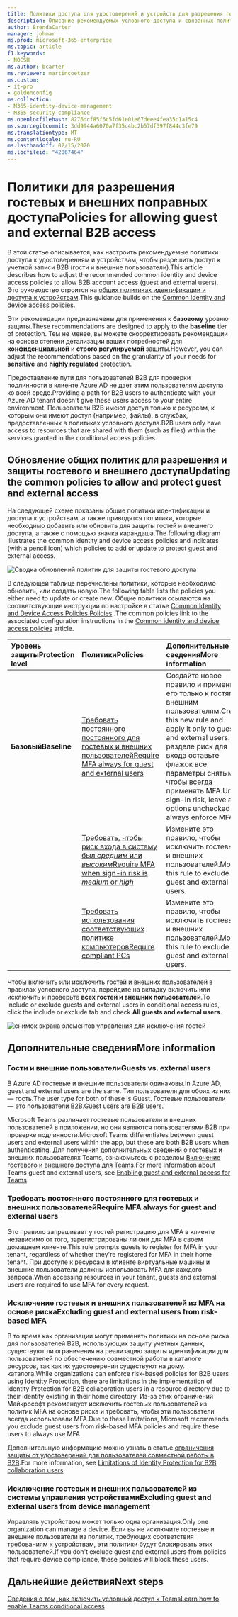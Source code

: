 ```yaml
---
title: Политики доступа для удостоверений и устройств для разрешения гостевых и внешних B2B доступа — Microsoft 365 корпоративный | Документы Майкрософт
description: Описание рекомендуемых условного доступа и связанных политик для защиты доступа гостей и внешних пользователей.
author: BrendaCarter
manager: johmar
ms.prod: microsoft-365-enterprise
ms.topic: article
f1.keywords:
- NOCSH
ms.author: bcarter
ms.reviewer: martincoetzer
ms.custom:
- it-pro
- goldenconfig
ms.collection:
- M365-identity-device-management
- M365-security-compliance
ms.openlocfilehash: 8276dcf85f6c5fd61e01e67deee4fea35c1a15c4
ms.sourcegitcommit: 3dd9944a6070a7f35c4bc2b57df397f844c3fe79
ms.translationtype: MT
ms.contentlocale: ru-RU
ms.lasthandoff: 02/15/2020
ms.locfileid: "42067464"
---
```

# <a name="policies-for-allowing-guest-and-external-b2b-access"></a><span data-ttu-id="36727-103">Политики для разрешения гостевых и внешних поправных доступа</span><span class="sxs-lookup"><span data-stu-id="36727-103">Policies for allowing guest and external B2B access</span></span>
<span data-ttu-id="36727-104">В этой статье описывается, как настроить рекомендуемые политики доступа к удостоверениям и устройствам, чтобы разрешить доступ к учетной записи B2B (гости и внешние пользователи).</span><span class="sxs-lookup"><span data-stu-id="36727-104">This article describes how to adjust the recommended common identity and device access policies to allow B2B account access (guest and external users).</span></span> <span data-ttu-id="36727-105">Это руководство строится на [общих политиках идентификации и доступа к устройствам](identity-access-policies.md).</span><span class="sxs-lookup"><span data-stu-id="36727-105">This guidance builds on the [Common identity and device access policies](identity-access-policies.md).</span></span>

<span data-ttu-id="36727-106">Эти рекомендации предназначены для применения к **базовому** уровню защиты.</span><span class="sxs-lookup"><span data-stu-id="36727-106">These recommendations are designed to apply to the **baseline** tier of protection.</span></span> <span data-ttu-id="36727-107">Тем не менее, вы можете скорректировать рекомендации на основе степени детализации ваших потребностей для **конфиденциальной** и **строго регулируемой** защиты.</span><span class="sxs-lookup"><span data-stu-id="36727-107">However, you can adjust the recommendations based on the granularity of your needs for **sensitive** and **highly regulated** protection.</span></span> 

<span data-ttu-id="36727-108">Предоставление пути для пользователей B2B для проверки подлинности в клиенте Azure AD не дает этим пользователям доступа ко всей среде.</span><span class="sxs-lookup"><span data-stu-id="36727-108">Providing a path for B2B users to authenticate with your Azure AD tenant doesn't give these users access to your entire environment.</span></span> <span data-ttu-id="36727-109">Пользователи B2B имеют доступ только к ресурсам, к которым они имеют доступ (например, файлы), в службах, предоставленных в политиках условного доступа.</span><span class="sxs-lookup"><span data-stu-id="36727-109">B2B users only have access to resources that are shared with them (such as files) within the services granted in the conditional access policies.</span></span>

## <a name="updating-the-common-policies-to-allow-and-protect-guest-and-external-access"></a><span data-ttu-id="36727-110">Обновление общих политик для разрешения и защиты гостевого и внешнего доступа</span><span class="sxs-lookup"><span data-stu-id="36727-110">Updating the common policies to allow and protect guest and external access</span></span> 

<span data-ttu-id="36727-111">На следующей схеме показаны общие политики идентификации и доступа к устройствам, а также приводятся политики, которые необходимо добавить или обновить для защиты гостей и внешнего доступа, а также с помощью значка карандаша.</span><span class="sxs-lookup"><span data-stu-id="36727-111">The following diagram illustrates the common identity and device access policies and indicates (with a pencil icon) which policies to add or update to protect guest and external access.</span></span> 

![Сводка обновлений политик для защиты гостевого доступа](../media/identity-access-ruleset-guest.png)

<span data-ttu-id="36727-113">В следующей таблице перечислены политики, которые необходимо обновить, или создать новую.</span><span class="sxs-lookup"><span data-stu-id="36727-113">The following table lists the policies you either need to update or create new.</span></span> <span data-ttu-id="36727-114">Общие политики ссылаются на соответствующие инструкции по настройке в статье [Common Identity and Device Access Policies Policies](identity-access-policies.md) .</span><span class="sxs-lookup"><span data-stu-id="36727-114">The common policies link to the associated configuration instructions in the [Common identity and device access policies](identity-access-policies.md) article.</span></span>

|<span data-ttu-id="36727-115">Уровень защиты</span><span class="sxs-lookup"><span data-stu-id="36727-115">Protection level</span></span>|<span data-ttu-id="36727-116">Политики</span><span class="sxs-lookup"><span data-stu-id="36727-116">Policies</span></span>|<span data-ttu-id="36727-117">Дополнительные сведения</span><span class="sxs-lookup"><span data-stu-id="36727-117">More information</span></span>|
|:---------------|:-------|:----------------|
|<span data-ttu-id="36727-118">**Базовый**</span><span class="sxs-lookup"><span data-stu-id="36727-118">**Baseline**</span></span>|[<span data-ttu-id="36727-119">Требовать постоянного постоянного для гостевых и внешних пользователей</span><span class="sxs-lookup"><span data-stu-id="36727-119">Require MFA always for guest and external users</span></span>](identity-access-policies.md#require-mfa-based-on-sign-in-risk)|<span data-ttu-id="36727-120">Создайте новое правило и примените его только к гостям и внешним пользователям.</span><span class="sxs-lookup"><span data-stu-id="36727-120">Create this new rule and apply it only to guests and external users.</span></span> <span data-ttu-id="36727-121">В разделе риск для входа оставьте флажок все параметры снятым, чтобы всегда применять MFA.</span><span class="sxs-lookup"><span data-stu-id="36727-121">Under sign-in risk, leave all options unchecked to always enforce MFA.</span></span>|
|        |[<span data-ttu-id="36727-122">Требовать, чтобы риск входа в систему был *средним* или *высоким*</span><span class="sxs-lookup"><span data-stu-id="36727-122">Require MFA when sign-in risk is *medium* or *high*</span></span>](identity-access-policies.md#require-mfa-based-on-sign-in-risk)|<span data-ttu-id="36727-123">Измените это правило, чтобы исключить гостевых и внешних пользователей.</span><span class="sxs-lookup"><span data-stu-id="36727-123">Modify this rule to exclude guest and external users.</span></span>|
|        |[<span data-ttu-id="36727-124">Требовать использования соответствующих политике компьютеров</span><span class="sxs-lookup"><span data-stu-id="36727-124">Require compliant PCs</span></span>](identity-access-policies.md#require-compliant-pcs-but-not-compliant-phones-and-tablets)|<span data-ttu-id="36727-125">Измените это правило, чтобы исключить гостевых и внешних пользователей.</span><span class="sxs-lookup"><span data-stu-id="36727-125">Modify this rule to exclude guest and external users.</span></span>|

<span data-ttu-id="36727-126">Чтобы включить или исключить гостей и внешних пользователей в правилах условного доступа, перейдите на вкладку включить или исключить и проверьте **всех гостей и внешних пользователей**.</span><span class="sxs-lookup"><span data-stu-id="36727-126">To include or exclude guests and external users in conditional access rules, click the include or exclude tab and check **All guests and external users**.</span></span>

![снимок экрана элементов управления для исключения гостей](../media/identity-access-exclude-guests-ui.png)

## <a name="more-information"></a><span data-ttu-id="36727-128">Дополнительные сведения</span><span class="sxs-lookup"><span data-stu-id="36727-128">More information</span></span>

### <a name="guests-vs-external-users"></a><span data-ttu-id="36727-129">Гости и внешние пользователи</span><span class="sxs-lookup"><span data-stu-id="36727-129">Guests vs. external users</span></span>
<span data-ttu-id="36727-130">В Azure AD гостевые и внешние пользователи одинаковы.</span><span class="sxs-lookup"><span data-stu-id="36727-130">In Azure AD, guest and external users are the same.</span></span> <span data-ttu-id="36727-131">Тип пользователя для обоих из них — гость.</span><span class="sxs-lookup"><span data-stu-id="36727-131">The user type for both of these is Guest.</span></span> <span data-ttu-id="36727-132">Гостевые пользователи — это пользователи B2B.</span><span class="sxs-lookup"><span data-stu-id="36727-132">Guest users are B2B users.</span></span>

<span data-ttu-id="36727-133">Microsoft Teams различает гостевые пользователи и внешних пользователей в приложении, но они являются пользователями B2B при проверке подлинности.</span><span class="sxs-lookup"><span data-stu-id="36727-133">Microsoft Teams differentiates between guest users and external users within the app, but these are both B2B users when authenticating.</span></span> <span data-ttu-id="36727-134">Для получения дополнительных сведений о гостевых и внешних пользователях Teams, ознакомьтесь с разделом [Включение гостевого и внешнего доступа для Teams](teams-access-policies.md#enabling-guest-and-external-access-for-teams).</span><span class="sxs-lookup"><span data-stu-id="36727-134">For more information about Teams guest and external users, see [Enabling guest and external access for Teams](teams-access-policies.md#enabling-guest-and-external-access-for-teams).</span></span>

### <a name="require-mfa-always-for-guest-and-external-users"></a><span data-ttu-id="36727-135">Требовать постоянного постоянного для гостевых и внешних пользователей</span><span class="sxs-lookup"><span data-stu-id="36727-135">Require MFA always for guest and external users</span></span>
<span data-ttu-id="36727-136">Это правило запрашивает у гостей регистрацию для MFA в клиенте независимо от того, зарегистрированы ли они для MFA в своем домашнем клиенте.</span><span class="sxs-lookup"><span data-stu-id="36727-136">This rule prompts guests to register for MFA in your tenant, regardless of whether they're registered for MFA in their home tenant.</span></span> <span data-ttu-id="36727-137">При доступе к ресурсам в клиенте виртуальные машины и внешние пользователи должны использовать MFA для каждого запроса.</span><span class="sxs-lookup"><span data-stu-id="36727-137">When accessing resources in your tenant, guests and external users are required to use MFA for every request.</span></span> 

### <a name="excluding-guest-and-external-users-from-risk-based-mfa"></a><span data-ttu-id="36727-138">Исключение гостевых и внешних пользователей из MFA на основе риска</span><span class="sxs-lookup"><span data-stu-id="36727-138">Excluding guest and external users from risk-based MFA</span></span>
<span data-ttu-id="36727-139">В то время как организации могут применять политики на основе риска для пользователей B2B, использующих защиту учетных данных, существуют ли ограничения на реализацию защиты идентификации для пользователей по обеспечению совместной работы в каталоге ресурсов, так как их удостоверения существуют на дому. каталога.</span><span class="sxs-lookup"><span data-stu-id="36727-139">While organizations can enforce risk-based policies for B2B users using Identity Protection, there are limitations in the implementation of Identity Protection for B2B collaboration users in a resource directory due to their identity existing in their home directory.</span></span> <span data-ttu-id="36727-140">Из-за этих ограничений Майкрософт рекомендует исключить гостевых пользователей из политик MFA на основе риска и требовать, чтобы эти пользователи всегда использовали MFA.</span><span class="sxs-lookup"><span data-stu-id="36727-140">Due to these limitations, Microsoft recommends you exclude guest users from risk-based MFA policies and require these users to always use MFA.</span></span> 

<span data-ttu-id="36727-141">Дополнительную информацию можно узнать в статье [ограничения защиты от удостоверений для пользователей совместной работы в B2B](https://docs.microsoft.com/azure/active-directory/identity-protection/concept-identity-protection-b2b#limitations-of-identity-protection-for-b2b-collaboration-users).</span><span class="sxs-lookup"><span data-stu-id="36727-141">For more information, see [Limitations of Identity Protection for B2B collaboration users](https://docs.microsoft.com/azure/active-directory/identity-protection/concept-identity-protection-b2b#limitations-of-identity-protection-for-b2b-collaboration-users).</span></span> 

### <a name="excluding-guest-and-external-users-from-device-management"></a><span data-ttu-id="36727-142">Исключение гостевых и внешних пользователей из системы управления устройствами</span><span class="sxs-lookup"><span data-stu-id="36727-142">Excluding guest and external users from device management</span></span> 
<span data-ttu-id="36727-143">Управлять устройством может только одна организация.</span><span class="sxs-lookup"><span data-stu-id="36727-143">Only one organization can manage a device.</span></span> <span data-ttu-id="36727-144">Если вы не исключите гостевые и внешние пользователи из политик, требующих соответствия требованиям к устройствам, эти политики будут блокировать этих пользователей.</span><span class="sxs-lookup"><span data-stu-id="36727-144">If you don't exclude guest and external users from policies that require device compliance, these policies will block these users.</span></span> 

## <a name="next-steps"></a><span data-ttu-id="36727-145">Дальнейшие действия</span><span class="sxs-lookup"><span data-stu-id="36727-145">Next steps</span></span>

[<span data-ttu-id="36727-146">Сведения о том, как включить условный доступ к Teams</span><span class="sxs-lookup"><span data-stu-id="36727-146">Learn how to enable Teams conditional access</span></span>](teams-access-policies.md)

